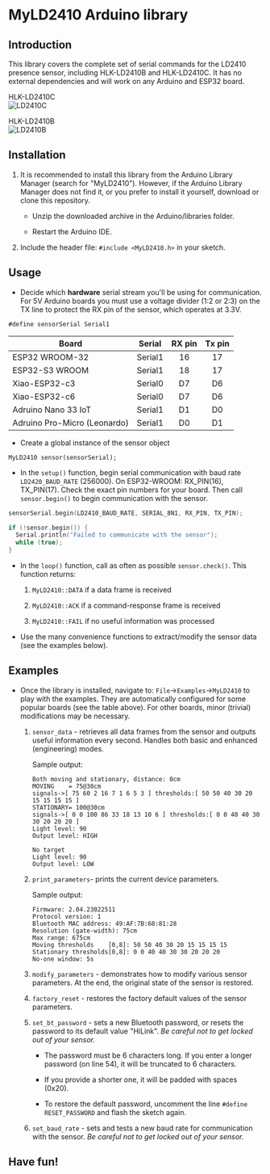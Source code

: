 # MyLD2410 Arduino library
## Introduction

This library covers the complete set of serial commands for the LD2410 presence sensor, including HLK-LD2410B and  HLK-LD2410C. It has no external dependencies and will work on any Arduino and ESP32 board.

HLK-LD2410C<br>
![LD2410C](images/ld2410c.png)

HLK-LD2410B<br>
![LD2410B](images/ld2410.png)

## Installation

1. It is recommended to install this library from the Arduino Library Manager (search for "MyLD2410"). However, if the Arduino Library Manager does not find it, or you prefer to install it yourself, download or clone this repository.

    - Unzip the downloaded archive in the Arduino/libraries folder. 

    - Restart the Arduino IDE.

1. Include the header file: `#include <MyLD2410.h>` in your sketch.

## Usage
* Decide which **hardware** serial stream you'll be using for communication. For 5V Arduino boards you must use a voltage divider (1:2 or 2:3) on the TX line to protect the RX pin of the sensor, which operates at 3.3V.  

`#define sensorSerial Serial1`


|  Board | Serial | RX pin | Tx pin |
|--------|--------|:--:|:--:|
| ESP32 WROOM-32 | Serial1 | 16 | 17 |
| ESP32-S3 WROOM | Serial1 | 18 | 17 |
| Xiao-ESP32-c3 | Serial0 | D7 | D6 |
| Xiao-ESP32-c6 | Serial0 | D7 | D6 |
| Adruino Nano 33 IoT | Serial1 | D1 | D0 |
| Adruino Pro-Micro (Leonardo) | Serial1 | D0 | D1 |

* Create a global instance of the sensor object

`MyLD2410 sensor(sensorSerial);`

* In the `setup()` function, begin serial communication with baud rate `LD2420_BAUD_RATE` (256000). On ESP32-WROOM: RX_PIN(16), TX_PIN(17). Check the exact pin numbers for your board. Then call `sensor.begin()` to begin communication with the sensor.

```c++
sensorSerial.begin(LD2410_BAUD_RATE, SERIAL_8N1, RX_PIN, TX_PIN);

if (!sensor.begin()) {
  Serial.println("Failed to communicate with the sensor");
  while (true);
}
```

* In the `loop()` function, call as often as possible `sensor.check()`. This function returns:
    
    1. `MyLD2410::DATA` if a data frame is received
    
    1. `MyLD2410::ACK` if a command-response frame is received
    
    1. `MyLD2410::FAIL` if no useful information was processed

* Use the many convenience functions to extract/modify the sensor data (see the examples below).

## Examples
* Once the library is installed, navigate to: `File`&rarr;`Examples`&rarr;`MyLD2410` to play with the examples. They are automatically configured for some popular boards (see the table above). For other boards, minor (trivial) modifications may be necessary.  
    
    1. `sensor_data` - retrieves all data frames from the sensor and outputs useful information every second. Handles both basic and enhanced (engineering) modes.

        Sample output:
        ```text
        Both moving and stationary, distance: 0cm
        MOVING    = 75@30cm
        signals->[ 75 60 2 16 7 1 6 5 3 ] thresholds:[ 50 50 40 30 20 15 15 15 15 ]
        STATIONARY= 100@30cm
        signals->[ 0 0 100 86 33 18 13 10 6 ] thresholds:[ 0 0 40 40 30 30 20 20 20 ]
        Light level: 90
        Output level: HIGH
        ```

        ```text
        No target
        Light level: 90
        Output level: LOW
        ```
    
    1. `print_parameters`- prints the current device parameters.

        Sample output:
        ```text
        Firmware: 2.04.23022511
        Protocol version: 1
        Bluetooth MAC address: 49:AF:7B:68:81:28
        Resolution (gate-width): 75cm
        Max range: 675cm
        Moving thresholds    [0,8]: 50 50 40 30 20 15 15 15 15
        Stationary thresholds[0,8]: 0 0 40 40 30 30 20 20 20
        No-one window: 5s
        ```

    1. `modify_parameters` - demonstrates how to modify various sensor parameters. At the end, the original state of the sensor is restored.

    1. `factory_reset` - restores the factory default values of the sensor parameters.

    1. `set_bt_password` - sets a new Bluetooth password, or resets the password to its default value "HiLink". _Be careful not to get locked out of your sensor._ 
    
        - The password must be 6 characters long. If you enter a longer password (on line 54), it will be truncated to 6 characters. 
        
        - If you provide a shorter one, it will be padded with spaces (0x20). 
        
        - To restore the default password, uncomment the line `#define RESET_PASSWORD` and flash the sketch again.

    1. `set_baud_rate` - sets and tests a new baud rate for communication with the sensor. _Be careful not to get locked out of your sensor._

## Have fun!
